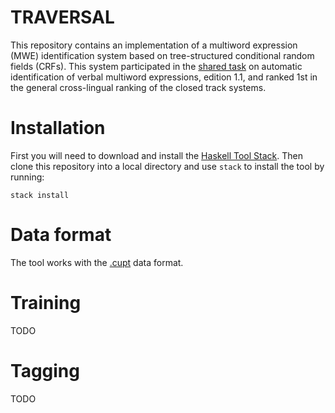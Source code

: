 TRAVERSAL
=========

This repository contains an implementation of a multiword expression (MWE)
identification system based on tree-structured conditional random fields
(CRFs). This system participated in the [shared task][shared-task] on automatic
identification of verbal multiword expressions, edition 1.1, and ranked 1st in
the general cross-lingual ranking of the closed track systems.


Installation
============

First you will need to download and install the [Haskell Tool Stack][stack].
Then clone this repository into a local directory and use `stack` to install
the tool by running:

    stack install


Data format
===========

The tool works with the [.cupt][cupt] data format.


Training
========

TODO


Tagging
=======

TODO



[stack]: http://docs.haskellstack.org "Haskell Tool Stack"
[shared-task]: http://multiword.sourceforge.net/PHITE.php?sitesig=CONF&page=CONF_04_LAW-MWE-CxG_2018___lb__COLING__rb__&subpage=CONF_40_Shared_Task "PARSEME shared task - edition 1.1 (2018)"
[cupt]: http://multiword.sourceforge.net/PHITE.php?sitesig=CONF&page=CONF_04_LAW-MWE-CxG_2018___lb__COLING__rb__&subpage=CONF_45_Format_specification "The CUPT format"
